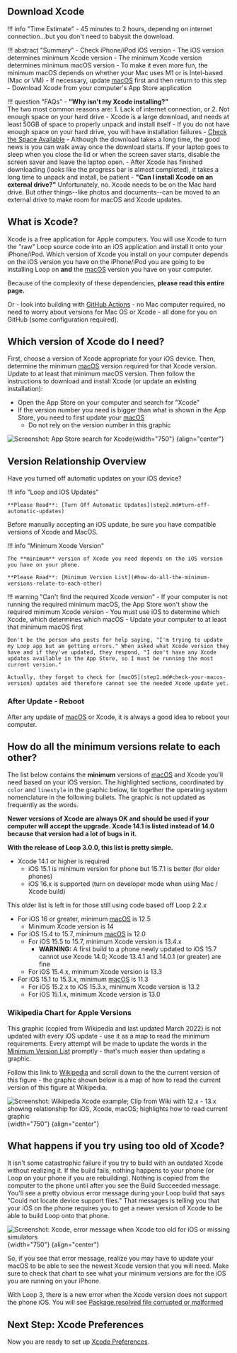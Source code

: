 ## Download Xcode

!!! info "Time Estimate"
    - 45 minutes to 2 hours, depending on internet connection...but you don't need to babysit the download.

!!! abstract "Summary"
    - Check iPhone/iPod iOS version
        - The iOS version determines minimum Xcode version
        - The minimum Xcode version determines minimum macOS version
            - To make it even more fun, the minimum macOS depends on whether your Mac uses M1 or is Intel-based (Mac or VM)
        - If necessary, update [macOS](step1.md#check-your-macos-version) first and then return to this step
    - Download Xcode from your computer's App Store application

!!! question "FAQs"
    - **"Why isn't my Xcode installing?"**  
    The two most common reasons are:
        1. Lack of internet connection, or
        2. Not enough space on your hard drive
            - Xcode is a large download, and needs at least 50GB of space to properly unpack and install itself
            - If you do not have enough space on your hard drive, you will have installation failures
            - [Check the Space Available](step1.md#check-the-space-available)
            - Although the download takes a long time, the good news is you can walk away once the download starts. If your laptop goes to sleep when you close the lid or when the screen saver starts, disable the screen saver and leave the laptop open.
            - After Xcode has finished downloading (looks like the progress bar is almost completed), it takes a long time to unpack and install, be patient
    - **"Can I install Xcode on an external drive?"**
    Unfortunately, no. Xcode needs to be on the Mac hard drive. But other things--like photos and documents--can be moved to an external drive to make room for macOS and Xcode updates.

## What is Xcode?

Xcode is a free application for Apple computers. You will use Xcode to turn the "raw" Loop source code into an iOS application and install it onto your iPhone/iPod. 
Which version of Xcode you install on your computer depends on the iOS version you have on the iPhone/iPod you are going to be installing Loop on **and** the [macOS](step1.md#check-your-macos-version) version you have on your computer. 

Because of the complexity of these dependencies, **please read this entire page.**

Or - look into building with [GitHub Actions](../gh-actions/gh-overview.md) - no Mac computer required, no need to worry about versions for Mac OS or Xcode - all done for you on GitHub (some configuration required).

## Which version of Xcode do I need?

First, choose a version of Xcode appropriate for your iOS device. Then, determine the minimum [macOS](step1.md#check-your-macos-version) version required for that Xcode version. Update to at least that minimum macOS version. Then follow the instructions to download and install Xcode (or update an existing installation):

- Open the App Store on your computer and search for "Xcode"
- If the version number you need is bigger than what is shown in the App Store, you need to first update your [macOS](step1.md#check-your-macos-version)
    - Do not rely on the version number in this graphic

![Screenshot: App Store search for Xcode](img/xcode.png){width="750"}
{align="center"}

## Version Relationship Overview

Have you turned off automatic updates on your iOS device?

!!! info "Loop and iOS Updates"

    **Please Read**: [Turn Off Automatic Updates](step2.md#turn-off-automatic-updates)

Before manually accepting an iOS update, be sure you have compatible versions of Xcode and MacOS.  

!!! info "Minimum Xcode Version"

    The **minimum** version of Xcode you need depends on the iOS version you have on your phone.

    **Please Read**: [Minimum Version List](#how-do-all-the-minimum-versions-relate-to-each-other)

!!! warning "Can't find the required Xcode version"
    - If your computer is not running the required minimum macOS, the App Store won't show the required minimum Xcode version
    - You must use iOS to determine which Xcode, which determines which macOS
    - Update your computer to at least that minimum macOS first

    Don't be the person who posts for help saying, "I'm trying to update my Loop app but am getting errors." When asked what Xcode version they have and if they've updated, they respond, "I don't have any Xcode updates available in the App Store, so I must be running the most current version."

    Actually, they forgot to check for [macOS](step1.md#check-your-macos-version) updates and therefore cannot see the needed Xcode update yet.

### After Update - Reboot

After any update of [macOS](step1.md#check-your-macos-version) or Xcode, it is always a good idea to reboot your computer.

## How do all the minimum versions relate to each other?

The list below contains the **minimum** versions of [macOS](step1.md#check-your-macos-version) and Xcode you'll need based on your iOS version. The highlighted sections, coordinated by `color` and `linestyle` in the graphic below, tie together the operating system nomenclature in the following bullets. The graphic is not updated as frequently as the words.

**Newer versions of Xcode are always OK and should be used if your computer will accept the upgrade. Xcode 14.1 is listed instead of 14.0 because that version had a lot of bugs in it.**

**With the release of Loop 3.0.0, this list is pretty simple.**

* Xcode 14.1 or higher is required
    * iOS 15.1 is minimum version for phone but 15.7.1 is better (for older phones)
    * iOS 16.x is supported (turn on developer mode when using Mac / Xcode build)

This older list is left in for those still using code based off Loop 2.2.x

* For iOS 16 or greater, minimum [macOS](step1.md#check-your-macos-version) is 12.5
    * Minimum Xcode version is 14
* For iOS 15.4 to 15.7, minimum [macOS](step1.md#check-your-macos-version) is 12.0
    * For iOS 15.5 to 15.7, minimum Xcode version is 13.4.x
        * **WARNING:** A first build to a phone newly updated to iOS 15.7 cannot use Xcode 14.0; Xcode 13.4.1 and 14.0.1 (or greater) are fine
    * For iOS 15.4.x, minimum Xcode version is 13.3
* For iOS 15.1 to 15.3.x, minimum [macOS](step1.md#check-your-macos-version) is 11.3
    * For iOS 15.2.x to iOS 15.3.x, minimum Xcode version is 13.2
    * For iOS 15.1.x, minimum Xcode version is 13.0

### Wikipedia Chart for Apple Versions

This graphic (copied from Wikipedia and last updated March 2022) is not updated with every iOS update - use it as a map to read the minimum requirements.  Every attempt will be made to update the words in the [Minimum Version List](#how-do-all-the-minimum-versions-relate-to-each-other) promptly - that's much easier than updating a graphic.

Follow this link to [Wikipedia](https://en.wikipedia.org/wiki/Xcode) and scroll down to the the current version of this figure - the graphic shown below is a map of how to read the current version of this figure at Wikipedia.


![Screenshot: Wikipedia Xcode example; Clip from Wiki with 12.x - 13.x showing relationship for iOS, Xcode, macOS; highlights how to read current graphic](img/xcode_vs_12-13.svg){width="750"}
{align="center"}

## What happens if you try using too old of Xcode?

It isn't some catastrophic failure if you try to build with an outdated Xcode without realizing it. If the build fails, nothing happens to your phone (or Loop on your phone if you are rebuilding).  Nothing is copied from the computer to the phone until after you see the Build Succeeded message. You'll see a pretty obvious error message during your Loop build that says "Could not locate device support files." That messages is telling you that your iOS on the phone requires you to get a newer version of Xcode to be able to build Loop onto that phone.

![Screenshot: Xcode, error message when Xcode too old for iOS or missing simulators](img/device-support-files.jpg){width="750"}
{align="center"}

So, if you see that error message, realize you may have to update your macOS to be able to see the newest Xcode version that you will need. Make sure to check that chart to see what your minimum versions are for the iOS you are running on your iPhone.

With Loop 3, there is a new error when the Xcode version does not support the phone iOS. You will see [Package.resolved file corrupted or malformed](build_errors.md#packageresolved-file-corrupted-or-malformed)

## Next Step: Xcode Preferences

Now you are ready to set up [Xcode Preferences](step9.md).
